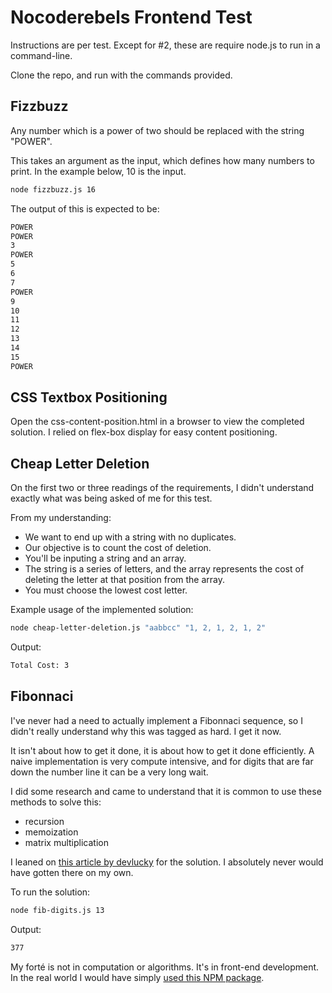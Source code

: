 # Nocoderebels Frontend Test

Instructions are per test. Except for #2, these are require node.js to run in a command-line.

Clone the repo, and run with the commands provided.

## Fizzbuzz

Any number which is a power of two should be replaced with the string "POWER".

This takes an argument as the input, which defines how many numbers to print. In the example below, 10 is the input.

```sh
node fizzbuzz.js 16
```

The output of this is expected to be:

```sh
POWER
POWER
3
POWER
5
6
7
POWER
9
10
11
12
13
14
15
POWER
```

## CSS Textbox Positioning

Open the css-content-position.html in a browser to view the completed solution. I relied on flex-box display for easy content positioning.

## Cheap Letter Deletion

On the first two or three readings of the requirements, I didn't understand exactly what was being asked of me for this test.

From my understanding:

- We want to end up with a string with no duplicates.
- Our objective is to count the cost of deletion.
- You'll be inputing a string and an array. 
- The string is a series of letters, and the array represents the cost of deleting the letter at that position from the array.
- You must choose the lowest cost letter.

Example usage of the implemented solution:

```sh
node cheap-letter-deletion.js "aabbcc" "1, 2, 1, 2, 1, 2"
```
Output:

```sh
Total Cost: 3
```

## Fibonnaci

I've never had a need to actually implement a Fibonnaci sequence, so I didn't really understand why this was tagged as hard. I get it now.

It isn't about how to get it done, it is about how to get it done efficiently. A naive implementation is very compute intensive, and for digits that are far down the number line it can be a very long wait.

I did some research and came to understand that it is common to use these methods to solve this:

- recursion
- memoization
- matrix multiplication

I leaned on [this article by devlucky](https://medium.com/developers-writing/fibonacci-sequence-algorithm-in-javascript-b253dc7e320e) for the solution. I absolutely never would have gotten there on my own.

To run the solution:

```sh
node fib-digits.js 13
```
Output:

```sh
377
```
My forté is not in computation or algorithms. It's in front-end development. In the real world I would have simply [used this NPM package](https://github.com/CraigH2013/fibonacci-fast).